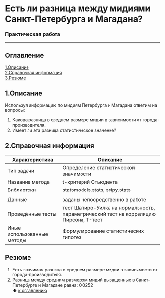 # Есть ли разница между мидиями Санкт-Петербурга и Магадана?
### Практическая работа
---------
## Оглавление
[1.Описание](https://github.com/PavelNovikov888/portfolio/tree/master/%D0%A1%D1%82%D0%B0%D1%82%D0%B8%D1%81%D1%82%D0%B8%D1%87%D0%B5%D1%81%D0%BA%D0%B8%D0%B5%20%D1%82%D0%B5%D1%81%D1%82%D1%8B/%D0%A1%D1%80%D0%B0%D0%B2%D0%BD%D0%B5%D0%BD%D0%B8%D0%B5%20%D1%80%D0%B0%D0%B7%D0%BC%D0%B5%D1%80%D0%B0%20%D0%BC%D0%B8%D0%B4%D0%B8%D0%B9#1%D0%BE%D0%BF%D0%B8%D1%81%D0%B0%D0%BD%D0%B8%D0%B5)   
[2.Справочная информация](https://github.com/PavelNovikov888/portfolio/tree/master/%D0%A1%D1%82%D0%B0%D1%82%D0%B8%D1%81%D1%82%D0%B8%D1%87%D0%B5%D1%81%D0%BA%D0%B8%D0%B5%20%D1%82%D0%B5%D1%81%D1%82%D1%8B/%D0%A1%D1%80%D0%B0%D0%B2%D0%BD%D0%B5%D0%BD%D0%B8%D0%B5%20%D1%80%D0%B0%D0%B7%D0%BC%D0%B5%D1%80%D0%B0%20%D0%BC%D0%B8%D0%B4%D0%B8%D0%B9#2%D1%81%D0%BF%D1%80%D0%B0%D0%B2%D0%BE%D1%87%D0%BD%D0%B0%D1%8F-%D0%B8%D0%BD%D1%84%D0%BE%D1%80%D0%BC%D0%B0%D1%86%D0%B8%D1%8F)   
[3.Резюме](https://github.com/PavelNovikov888/portfolio/tree/master/%D0%A1%D1%82%D0%B0%D1%82%D0%B8%D1%81%D1%82%D0%B8%D1%87%D0%B5%D1%81%D0%BA%D0%B8%D0%B5%20%D1%82%D0%B5%D1%81%D1%82%D1%8B/%D0%A1%D1%80%D0%B0%D0%B2%D0%BD%D0%B5%D0%BD%D0%B8%D0%B5%20%D1%80%D0%B0%D0%B7%D0%BC%D0%B5%D1%80%D0%B0%20%D0%BC%D0%B8%D0%B4%D0%B8%D0%B9#%D1%80%D0%B5%D0%B7%D1%8E%D0%BC%D0%B5)

## 1.Описание
Используя информацию по мидиям Петербурга и Магадана ответим на вопросы: 
1. Какова разница в среднем размере мидии в зависимости от города-производителя.  
2. Имеет ли эта разница статистическое значение?  

## 2.Справочная информация
|Характеристика| Описание |
|-|-|
| Тип задачи | Определение статистической значимости |
| Название метода | t-критерий Стьюдента |
| Библиотеки | statsmodels.stats, scipy.stats |
|<!-- -->|<!-- -->|
| Данные | заданы непосредственно в работе|
| Проведённые тесты| тест Шапиро-Уилка на нормальность, параметрический тест на корреляцию Пирсона, T-тест |
| Иные использованные методы | Формулирование статистических гипотез |

## Резюме
1. Есть значимая разница в среднем размере мидии в зависимости от города-производителя.  
2. Разница между средним размером мидий выращенных в Санкт-Петербурге и Магадане равна: 0.0252  
:arrow_up: [к оглавлению](https://github.com/PavelNovikov888/portfolio/tree/master/%D0%A1%D1%82%D0%B0%D1%82%D0%B8%D1%81%D1%82%D0%B8%D1%87%D0%B5%D1%81%D0%BA%D0%B8%D0%B5%20%D1%82%D0%B5%D1%81%D1%82%D1%8B/%D0%A1%D1%80%D0%B0%D0%B2%D0%BD%D0%B5%D0%BD%D0%B8%D0%B5%20%D1%80%D0%B0%D0%B7%D0%BC%D0%B5%D1%80%D0%B0%20%D0%BC%D0%B8%D0%B4%D0%B8%D0%B9#%D0%BE%D0%B3%D0%BB%D0%B0%D0%B2%D0%BB%D0%B5%D0%BD%D0%B8%D0%B5)
